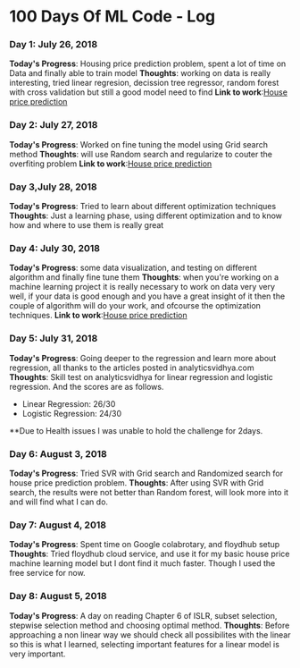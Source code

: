 # 100 Days Of ML Code - Log

### Day 1: July 26, 2018

**Today's Progress**: Housing price prediction problem, spent a lot of time on Data and finally able to train model
**Thoughts**: working on data is really interesting, tried linear regresion, decission tree regressor, random forest with cross validation but still a good model need to find
**Link to work**:[House price prediction](https://github.com/alokpadhi/House-Price-Prediction)

### Day 2: July 27, 2018

**Today's Progress**: Worked on fine tuning the model using Grid search method
**Thoughts**: will use Random search and regularize to couter the overfiting problem
**Link to work**:[House price prediction](https://github.com/alokpadhi/House-Price-Prediction)

### Day 3,July 28, 2018

**Today's Progress**: Tried to learn about different optimization techniques
**Thoughts**: Just a learning phase, using different optimization and to know how and where to use them is really great

### Day 4: July 30, 2018

**Today's Progress**: some data visualization, and testing on different algorithm and finally fine tune them
**Thoughts**: when you're working on a machine learning project it is really necessary to work on data very very well, if your data is good enough and you have a great insight of it then the couple of algorithm will do your work, and ofcourse the optimization techniques.
**Link to work**:[House price prediction](https://github.com/alokpadhi/House-Price-Prediction)

### Day 5: July 31, 2018

**Today's Progress**: Going deeper to the regression and learn more about regression, all thanks to the articles posted in analyticsvidhya.com 
**Thoughts**: Skill test on analyticsvidhya for linear regression and logistic regression. And the scores are as follows.
* Linear Regression: 26/30
* Logistic Regression: 24/30

**Due to Health issues I was unable to hold the challenge for 2days.

### Day 6: August 3, 2018

**Today's Progress**: Tried SVR with Grid search and Randomized search for house price prediction problem.
**Thoughts**: After using SVR with Grid search, the results were not better than Random forest, will look more into it and will find what I can do.

### Day 7: August 4, 2018

**Today's Progress**: Spent time on Google colabrotary, and floydhub setup
**Thoughts**: Tried floydhub cloud service, and use it for my basic house price machine learning model but I dont find it much faster. Though I used the free service for now.

### Day 8: August 5, 2018

**Today's Progress**: A day on reading Chapter 6 of ISLR, subset selection, stepwise selection method and choosing optimal method.
**Thoughts**: Before approaching a non linear way we should check all possibilites with the linear so this is what I learned, selecting important features for a linear model is very important.

